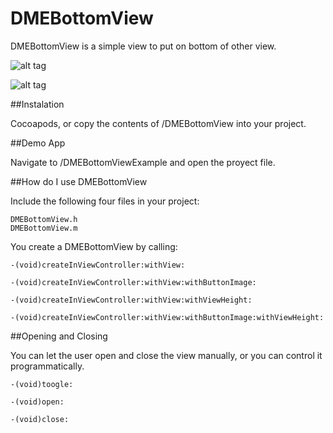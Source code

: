 DMEBottomView
=============

DMEBottomView is a simple view to put on bottom of other view.

![alt tag](https://raw.github.com/damarte/DMEBottomView/master/Screenshots/iphone.png)

![alt tag](https://raw.github.com/damarte/DMEBottomView/master/Screenshots/ipad.png)


##Instalation

Cocoapods, or copy the contents of /DMEBottomView into your project.

##Demo App

Navigate to /DMEBottomViewExample and open the proyect file.

##How do I use DMEBottomView

Include the following four files in your project:

```
DMEBottomView.h
DMEBottomView.m
```

You create a DMEBottomView by calling:

```
-(void)createInViewController:withView:

-(void)createInViewController:withView:withButtonImage:

-(void)createInViewController:withView:withViewHeight:

-(void)createInViewController:withView:withButtonImage:withViewHeight:
```

##Opening and Closing

You can let the user open and close the view manually, or you can control it programmatically.

```
-(void)toogle:

-(void)open:

-(void)close:
```
